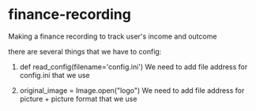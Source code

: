 # finance-recording
Making a finance recording to track user's income and outcome

there are several things that we have to config:
1. def read_config(filename='config.ini')
   We need to add file address for config.ini that we use

2. original_image = Image.open("logo")
   We need to add file address for picture + picture format that we use
